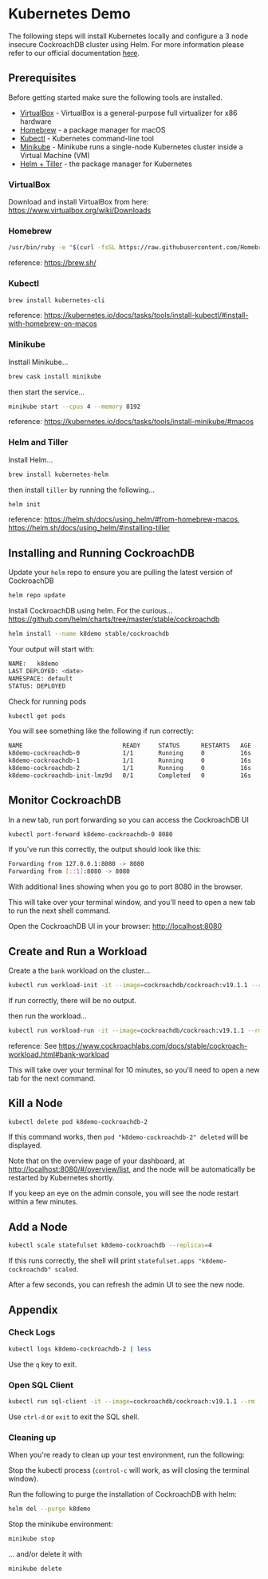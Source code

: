 # Kubernetes Demo
The following steps will install Kubernetes locally and configure a 3 node insecure CockroachDB cluster using Helm.  For more information please refer to our official documentation [here](https://www.cockroachlabs.com/docs/stable/orchestrate-a-local-cluster-with-kubernetes-insecure.html).

## Prerequisites
Before getting started make sure the following tools are installed.

* [VirtualBox](https://www.virtualbox.org) - VirtualBox is a general-purpose full virtualizer for x86 hardware
* [Homebrew](https://brew.sh) - a package manager for macOS
* [Kubectl](https://kubernetes.io/docs/setup/minikube/) - Kubernetes command-line tool
* [Minikube](https://kubernetes.io/docs/setup/minikube/) - Minikube runs a single-node Kubernetes cluster inside a Virtual Machine (VM) 
* [Helm + Tiller](https://helm.sh/) - the package manager for Kubernetes

### VirtualBox
Download and install VirtualBox from here: https://www.virtualbox.org/wiki/Downloads

### Homebrew
```bash
/usr/bin/ruby -e "$(curl -fsSL https://raw.githubusercontent.com/Homebrew/install/master/install)"
```
reference: https://brew.sh/

### Kubectl
```bash
brew install kubernetes-cli
```
reference: https://kubernetes.io/docs/tasks/tools/install-kubectl/#install-with-homebrew-on-macos

### Minikube
Insttall Minikube...
```bash
brew cask install minikube
```

then start the service...
```bash
minikube start --cpus 4 --memory 8192
```
reference: https://kubernetes.io/docs/tasks/tools/install-minikube/#macos


### Helm and Tiller
Install Helm...
```bash
brew install kubernetes-helm
```

then install `tiller` by running the following...
```bash
helm init
```

reference: https://helm.sh/docs/using_helm/#from-homebrew-macos, https://helm.sh/docs/using_helm/#installing-tiller

## Installing and Running CockroachDB
Update your `helm` repo to ensure you are pulling the latest version of CockroachDB
```bash
helm repo update
```

Install CockroachDB using helm.  For the curious... https://github.com/helm/charts/tree/master/stable/cockroachdb
```bash
helm install --name k8demo stable/cockroachdb
```

Your output will start with:
```bash
NAME:   k8demo
LAST DEPLOYED: <date>
NAMESPACE: default
STATUS: DEPLOYED
```

Check for running pods
```bash
kubectl get pods
```
You will see something like the following if run correctly:

```bash
NAME                            READY     STATUS      RESTARTS   AGE
k8demo-cockroachdb-0            1/1       Running     0          16s
k8demo-cockroachdb-1            1/1       Running     0          16s
k8demo-cockroachdb-2            1/1       Running     0          16s
k8demo-cockroachdb-init-lmz9d   0/1       Completed   0          16s
```

## Monitor CockroachDB
In a new tab, run port forwarding so you can access the CockroachDB UI
```bash
kubectl port-forward k8demo-cockroachdb-0 8080
```

If you've run this correctly, the output should look like this:

```bash
Forwarding from 127.0.0.1:8080 -> 8080
Forwarding from [::1]:8080 -> 8080
```

With additional lines showing when you go to port 8080 in the browser.

This will take over your terminal window, and you'll need to open a new tab to run the next shell command.

Open the CockroachDB UI in your browser: [http://localhost:8080](http://localhost:8080)

## Create and Run a Workload

Create a the `bank` workload on the cluster...
```bash
kubectl run workload-init -it --image=cockroachdb/cockroach:v19.1.1 --rm --restart=Never -- workload init bank 'postgresql://root@k8demo-cockroachdb-public:26257?sslmode=disable'
```

If run correctly, there will be no output.

then run the workload...
```bash
kubectl run workload-run -it --image=cockroachdb/cockroach:v19.1.1 --rm --restart=Never -- workload run bank --duration=10m 'postgresql://root@k8demo-cockroachdb-public:26257?sslmode=disable'
```
reference: See https://www.cockroachlabs.com/docs/stable/cockroach-workload.html#bank-workload

This will take over your terminal for 10 minutes, so you'll need to open a new tab for the next command.

## Kill a Node
```bash
kubectl delete pod k8demo-cockroachdb-2
```

If this command works, then `pod "k8demo-cockroachdb-2" deleted` will be displayed.

Note that on the overview page of your dashboard, at [http://localhost:8080/#/overview/list](http://localhost:8080/#/overview/list), and the node will be automatically be restarted by Kubernetes shortly.

If you keep an eye on the admin console, you will see the node restart within a few minutes.


## Add a Node
```bash
kubectl scale statefulset k8demo-cockroachdb --replicas=4
```

If this runs correctly, the shell will print `statefulset.apps "k8demo-cockroachdb" scaled`.

After a few seconds, you can refresh the admin UI to see the new node.

## Appendix

### Check Logs
```bash
kubectl logs k8demo-cockroachdb-2 | less
```

Use the `q` key to exit.

### Open SQL Client
```bash
kubectl run sql-client -it --image=cockroachdb/cockroach:v19.1.1 --rm --restart=Never -- sql --insecure --host=k8demo-cockroachdb-public
```

Use `ctrl-d` or `exit` to exit the SQL shell.

### Cleaning up

When you're ready to clean up your test environment, run the following:

Stop the kubectl process (`control-c` will work, as will closing the terminal window).

Run the following to purge the installation of CockroachDB with helm:

```bash
helm del --purge k8demo
```

Stop the minikube environment:

```bash
minikube stop
```

... and/or delete it with

```bash
minikube delete
```

